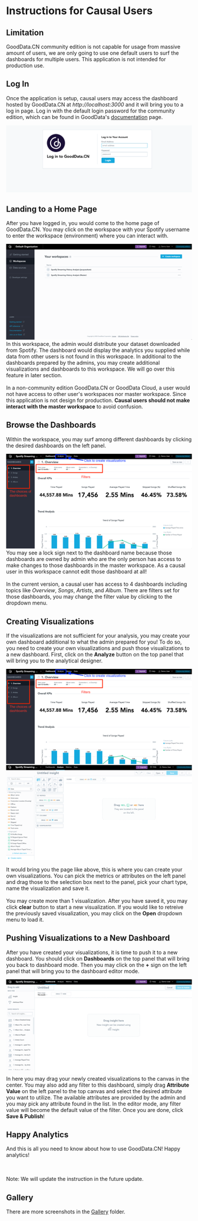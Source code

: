 # Instructions for Causal Users

## Limitation
GoodData.CN community edition is not capable for usage from massive amount of users, we are only going to use one default users to surf the dashboards for multiple users. This application is not intended for production use.

## Log In
Once the application is setup, causal users may access the dashboard hosted by GoodData.CN at <i>http://localhost:3000</i> and it will bring you to a log in page. Log in with the default login password for the community edition, which can be found in GoodData's <a href="https://www.gooddata.com/developers/cloud-native/doc/2.4/deploy-and-install/community-edition/">documentation</a> page.

<img src=login_page.png>

## Landing to a Home Page
After you have logged in, you would come to the home page of GoodData.CN. You may click on the workspace with your Spotify username to enter the workspace (environment) where you can interact with. 

<img src=home_page.png>

<br>
In this workspace, the admin would distribute your dataset downloaded from Spotify. The dashboard would display the analytics you supplied while data from other users is not found in this workspace. In additional to the dashboards prepared by the admins, you may create additional visualizations and dashboards to this workspace. We will go over this feature in later section.
<br><br>
In a non-community edition GoodData.CN or GoodData Cloud, a user would not have access to other user's workspaces nor master workspace. Since this application is not design for production. <b>Causal users should not make interact with the master workspace</b> to avoid confusion. 

## Browse the Dashboards
Within the workspace, you may surf among different dashboards by clicking the desired dashboards on the left panel.

<img src=dashboard_example.png>

<br>
You may see a lock sign next to the dashboard name because those dashboards are owned by admin who are the only person has access to make changes to those dashboards in the master workspace. As a causal user in this workspace cannot edit those dashboard at all!
<br><br>
In the current version, a causal user has access to 4 dashboards including topics like <i>Overview</i>, <i>Songs</i>, <i>Artists</i>, and <i>Album</i>. There are filters set for those dashboards, you may change the filter value by clicking to the dropdown menu. 

## Creating Visualizations
If the visualizations are not sufficient for your analysis, you may create your own dashboard additional to what the admin prepared for you! To do so, you need to create your own visualizations and push those visualizations to a new dashboard. First, click on the <b>Analyze</b> button on the top panel that will bring you to the analytical designer.

<img src=dashboard_example.png>

<img src=ad.png>

It would bring you the page like above, this is where you can create your own visualizations. You can pick the metrics or attributes on the left panel and drag those to the selection box next to the panel, pick your chart type, name the visualization and save it.
<br><br>
You may create more than 1 visualization. After you have saved it, you may click <b>clear</b> button to start a new visualization. If you would like to retreive the previously saved visualization, you may click on the <b>Open</b> dropdown menu to load it.

## Pushing Visualizations to a New Dashboard
After you have created your visualizations, it is time to push it to a new dashboard. You should click on <b>Dashboards</b> on the top panel that will bring you back to dashboard mode. Then you may click on the <b>+</b> sign on the left panel that will bring you to the dashboard editor mode.

<img src=dashboard_editormode.png>

<br>
In here you may drag your newly created visualizations to the canvas in the center. You may also add any filter to this dashboard, simply drag <b>Attribute Value</b> on the left panel to the top canvas and select the desired attribute you want to utilize. The available attributes are provided by the admin and you may pick any attribute found in the list. In the editor mode, any filter value will become the default value of the filter. Once you are done, click <b>Save & Publish</b>!

## Happy Analytics
And this is all you need to know about how to use GoodData.CN! Happy analytics!

<br><br>
Note: We will update the instruction in the future update.


## Gallery
There are more screenshots in the [Gallery](/Gallery) folder.
